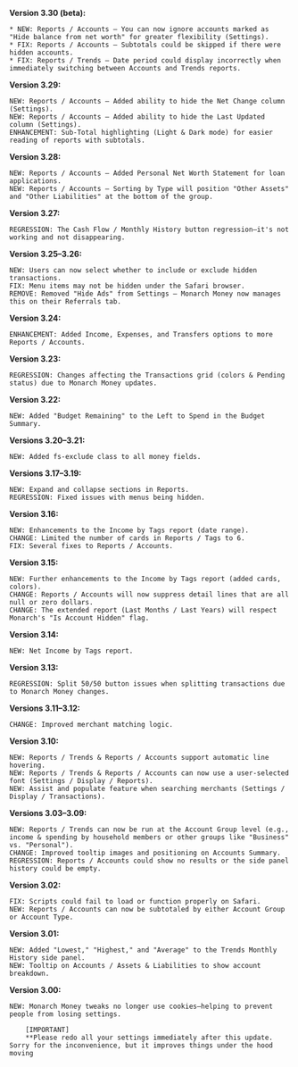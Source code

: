 **Version 3.30 (beta):**

    * NEW: Reports / Accounts — You can now ignore accounts marked as "Hide balance from net worth" for greater flexibility (Settings).
    * FIX: Reports / Accounts — Subtotals could be skipped if there were hidden accounts.
    * FIX: Reports / Trends — Date period could display incorrectly when immediately switching between Accounts and Trends reports.

**Version 3.29:**

    NEW: Reports / Accounts — Added ability to hide the Net Change column (Settings).
    NEW: Reports / Accounts — Added ability to hide the Last Updated column (Settings).
    ENHANCEMENT: Sub-Total highlighting (Light & Dark mode) for easier reading of reports with subtotals.

**Version 3.28:**

    NEW: Reports / Accounts — Added Personal Net Worth Statement for loan applications.
    NEW: Reports / Accounts — Sorting by Type will position "Other Assets" and "Other Liabilities" at the bottom of the group.

**Version 3.27:**

    REGRESSION: The Cash Flow / Monthly History button regression—it's not working and not disappearing.

**Version 3.25–3.26:**

    NEW: Users can now select whether to include or exclude hidden transactions.
    FIX: Menu items may not be hidden under the Safari browser.
    REMOVE: Removed "Hide Ads" from Settings — Monarch Money now manages this on their Referrals tab.

**Version 3.24:**

    ENHANCEMENT: Added Income, Expenses, and Transfers options to more Reports / Accounts.

**Version 3.23:**

    REGRESSION: Changes affecting the Transactions grid (colors & Pending status) due to Monarch Money updates.

**Version 3.22:**

    NEW: Added "Budget Remaining" to the Left to Spend in the Budget Summary.

**Versions 3.20–3.21:**

    NEW: Added fs-exclude class to all money fields.

**Versions 3.17–3.19:**

    NEW: Expand and collapse sections in Reports.
    REGRESSION: Fixed issues with menus being hidden.

**Version 3.16:**

    NEW: Enhancements to the Income by Tags report (date range).
    CHANGE: Limited the number of cards in Reports / Tags to 6.
    FIX: Several fixes to Reports / Accounts.

**Version 3.15:**

    NEW: Further enhancements to the Income by Tags report (added cards, colors).
    CHANGE: Reports / Accounts will now suppress detail lines that are all null or zero dollars.
    CHANGE: The extended report (Last Months / Last Years) will respect Monarch's "Is Account Hidden" flag.

**Version 3.14:**

    NEW: Net Income by Tags report.

**Version 3.13:**

    REGRESSION: Split 50/50 button issues when splitting transactions due to Monarch Money changes.

**Versions 3.11–3.12:**

    CHANGE: Improved merchant matching logic.

**Version 3.10:**

    NEW: Reports / Trends & Reports / Accounts support automatic line hovering.
    NEW: Reports / Trends & Reports / Accounts can now use a user-selected font (Settings / Display / Reports).
    NEW: Assist and populate feature when searching merchants (Settings / Display / Transactions).

**Versions 3.03–3.09:**

    NEW: Reports / Trends can now be run at the Account Group level (e.g., income & spending by household members or other groups like "Business" vs. "Personal").
    CHANGE: Improved tooltip images and positioning on Accounts Summary.
    REGRESSION: Reports / Accounts could show no results or the side panel history could be empty.

**Version 3.02:**

    FIX: Scripts could fail to load or function properly on Safari.
    NEW: Reports / Accounts can now be subtotaled by either Account Group or Account Type.

**Version 3.01:**

    NEW: Added "Lowest," "Highest," and "Average" to the Trends Monthly History side panel.
    NEW: Tooltip on Accounts / Assets & Liabilities to show account breakdown.

**Version 3.00:**

    NEW: Monarch Money tweaks no longer use cookies—helping to prevent people from losing settings.

        [IMPORTANT]
        **Please redo all your settings immediately after this update. Sorry for the inconvenience, but it improves things under the hood moving

